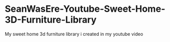 # SeanWasEre-Youtube-Sweet-Home-3D-Furniture-Library
My sweet home 3d furniture library i created in my youtube video
